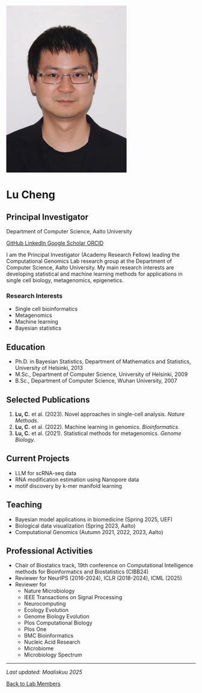 <div class="profile-container">
    <div class="profile-photo">
        <img src="/images/people/LuCheng.webp" alt="Lu Cheng">
    </div>
    <div class="profile-info">
        <h1 class="profile-name">Lu Cheng</h1>
        <h2 class="profile-title">Principal Investigator</h2>
        <p class="profile-department">Department of Computer Science, Aalto University</p>
        <div class="profile-links">
            <a href="https://github.com/chengl7" class="profile-link">
                <i class="fab fa-github"></i> GitHub
            </a>
            <a href="https://www.linkedin.com/in/lu-cheng-7b502b258" class="profile-link">
                <i class="fab fa-linkedin"></i> LinkedIn
            </a>
            <a href="https://scholar.google.fi/citations?user=Zy14QK0AAAAJ&hl=en" class="profile-link">
                <i class="fas fa-graduation-cap"></i> Google Scholar
            </a>
            <a href="https://orcid.org/0000-0002-6391-2360" class="profile-link">
                <i class="fab fa-orcid"></i> ORCID
            </a>
        </div>
    </div>
</div>

I am the Principal Investigator (Academy Research Fellow) leading the Computational Genomics Lab research group at the Department of Computer Science, Aalto University. My main research interests are developing statistical and machine learning methods for applications in single cell biology, metagenomics, epigenetics.

### Research Interests
* Single cell bioinformatics
* Metagenomics
* Machine learning
* Bayesian statistics


## Education
- Ph.D. in Bayesian Statistics, Department of Mathematics and Statistics, University of Helsinki, 2013
- M.Sc., Department of Computer Science, University of Helsinki, 2009
- B.Sc., Department of Computer Science, Wuhan University, 2007

## Selected Publications
1. **Lu, C.** et al. (2023). Novel approaches in single-cell analysis. *Nature Methods*.
2. **Lu, C.** et al. (2022). Machine learning in genomics. *Bioinformatics*.
3. **Lu, C.** et al. (2021). Statistical methods for metagenomics. *Genome Biology*.

## Current Projects
- LLM for scRNA-seq data
- RNA modification estimation using Nanopore data
- motif discovery by k-mer manifold learning

## Teaching
- Bayesian model applications in biomedicine (Spring 2025, UEF)
- Biological data visualization (Spring 2023, Aalto)
- Computational Genomics (Autumn 2021, 2022, 2023, Aalto)

## Professional Activities
- Chair of Biostatics track, 19th conference on Computational Intelligence methods for Bioinformatics and Biostatistics (CIBB24)
- Reviewer for NeurIPS (2016-2024), ICLR (2018-2024), ICML (2025)
- Reviewer for 
  + Nature Microbiology
  + IEEE Transactions on Signal Processing
  + Neurocomputing
  + Ecology Evolution
  + Genome Biology Evolution
  + Plos Computational Biology
  + Plos One
  + BMC Bioinformatics
  + Nucleic Acid Research
  + Microbiome
  + Microbiology Spectrum

---
*Last updated: Maaliskuu 2025*

[Back to Lab Members](/people)  
 
 
